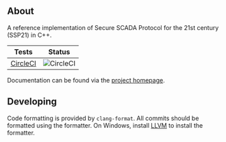 ## About

A reference implementation of Secure SCADA Protocol for the 21st century (SSP21) in C++.  

|Tests                                                | Status   |
|-----------------------------------------------------|----------|
| [CircleCI](https://circleci.com/gh/ssp21/ssp21-cpp) | ![CircleCI](https://circleci.com/gh/ssp21/ssp21-cpp.svg?style=svg) |

Documentation can be found via the [project homepage](https://ssp21.github.io/ssp21-cpp).


## Developing

Code formatting is provided by `clang-format`.  All commits should be formatted using the formatter. On Windows,
install [LLVM](http://releases.llvm.org/download.html) to install the formatter.
